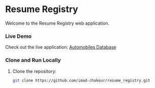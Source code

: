 # Resume Registry

Welcome to the Resume Registry web application. 

### Live Demo
Check out the live application: [Automobiles Database](https://imad-chakour.github.io/resume_registry/)

### Clone and Run Locally
1. Clone the repository:
   ```bash
   git clone https://github.com/imad-chakour/resume_registry.git
